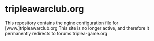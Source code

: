 # tripleawarclub.org

This repository contains the nginx configuration file for [www.]tripleawarclub.org
This site is no longer active, and therefore it permanently redirects to forums.triplea-game.org